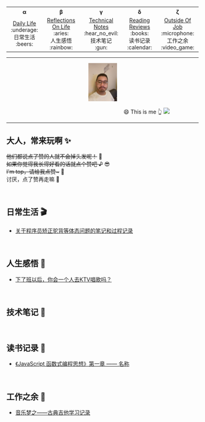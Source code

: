 <!-- 顶部导航 -->
<table align='center'>
  <tr>
    <th>α</th>
    <th>β</th>
    <th>γ</th>
    <th>δ</th>
    <th>ζ</th>
    <!-- <th>η</th>
    <th>θ</th>
    <th>ι</th>
    <th>κ</th>
    <th>λ</th> -->
  </tr>
  <tr align="center">
    <td width="200">
      <a href='#日常生活-clapper'>Daily Life</a><br>
      :underage: <div>日常生活</div> :beers: 
    </td>
    <td width="200">
      <a href='#人生感悟-radio_button'>Reflections On Life</a><br>
      :aries: <div>人生感悟</div> :rainbow: 
    </td>
    <td width="200">
      <a href='#技术笔记-notebook_with_decorative_cover'>Technical Notes</a><br>
      :hear_no_evil: <div>技术笔记</div> :gun:
    </td>
    <td width="200">
      <a href='#读书记录-bookmark'>Reading Reviews</a><br>
      :books: <div>读书记录</div> :calendar:
    </td>
    <td width="200">
      <a href='#工作之余-musical_score'>Outside Of Job</a><br>
      :microphone: <div>工作之余</div> :video_game:
    </td>
  </tr>
</table>


---
<!-- Logo 图片 -->
<div align='center'>
  <img src='./assets/images/avatar.jpg' height='100' />
</div>

&nbsp;&nbsp;&nbsp;&nbsp;&nbsp;&nbsp;&nbsp;&nbsp;&nbsp;&nbsp;&nbsp;&nbsp;&nbsp;&nbsp;&nbsp;&nbsp;&nbsp;&nbsp;&nbsp;&nbsp;&nbsp;&nbsp;&nbsp;&nbsp;&nbsp;&nbsp;&nbsp;&nbsp;&nbsp;&nbsp;&nbsp;&nbsp;&nbsp;&nbsp;&nbsp;&nbsp;&nbsp;&nbsp;&nbsp;&nbsp;&nbsp;&nbsp;&nbsp;&nbsp;&nbsp;&nbsp;&nbsp;&nbsp;&nbsp;&nbsp;&nbsp;&nbsp;&nbsp;&nbsp;&nbsp;&nbsp;&nbsp;&nbsp;&nbsp;&nbsp;&nbsp;&nbsp;&nbsp;&nbsp;&nbsp;&nbsp;&nbsp;&nbsp;&nbsp;&nbsp;&nbsp;&nbsp;&nbsp;&nbsp;&nbsp;&nbsp;&nbsp; :smile: This is me :point_up_2: 
![](https://img.shields.io/badge/Author-TZB-green)

---

## 大人，常来玩啊 :sparkles:
~~他们都说点了赞的人就不会掉头发呢！~~  :speak_no_evil: <br>
~~如果你觉得我长得好看的话就点个赞吧 ♪~~  :sunglasses: <br>
~~I'm top，请给我点赞\~~~  :punch: <br>
讨厌，点了赞再走嘛 :anger:


<br>

<!-- 日常生活 -->
## 日常生活 :clapper:
- [关于程序员矫正驼背等体态问题的笔记和过程记录](./modules/DailyLife/关于矫正驼背等体态问题的笔记和过程记录.md)

<br>

<!-- 人生感悟 -->
## 人生感悟 :radio_button:
- [下了班以后，你会一个人去KTV唱歌吗？](./modules/Reflectionsonlife/下了班以后，你会一个人去KTV唱歌吗？.md)

<br>

<!-- 技术笔记 -->
## 技术笔记 :notebook_with_decorative_cover:


<br>

<!-- 读书记录 -->
## 读书记录 :bookmark:
- [《JavaScript 函数式编程思想》第一章 —— 名称](./modules/ReadingReviews/编程书籍/JavaScript函数式编程思想/01st-名称.md)

<br>

<!-- 工作之余 -->
## 工作之余 :musical_score:
- [音乐梦之——古典吉他学习记录](./modules/OutsideOfJob/音乐梦之——古典吉他学习记录.md)

<br>
